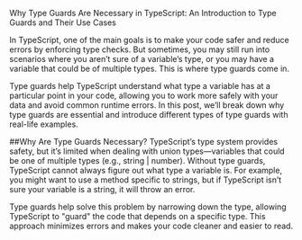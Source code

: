 Why Type Guards Are Necessary in TypeScript: An Introduction to Type Guards and Their Use Cases

In TypeScript, one of the main goals is to make your code safer and reduce errors by enforcing type checks. But sometimes, you may still run into scenarios where you aren’t sure of a variable’s type, or you may have a variable that could be of multiple types. This is where type guards come in.

Type guards help TypeScript understand what type a variable has at a particular point in your code, allowing you to work more safely with your data and avoid common runtime errors. In this post, we’ll break down why type guards are essential and introduce different types of type guards with real-life examples.

##Why Are Type Guards Necessary?
TypeScript’s type system provides safety, but it’s limited when dealing with union types—variables that could be one of multiple types (e.g., string | number). Without type guards, TypeScript cannot always figure out what type a variable is. For example, you might want to use a method specific to strings, but if TypeScript isn’t sure your variable is a string, it will throw an error.

Type guards help solve this problem by narrowing down the type, allowing TypeScript to "guard" the code that depends on a specific type. This approach minimizes errors and makes your code cleaner and easier to read.
